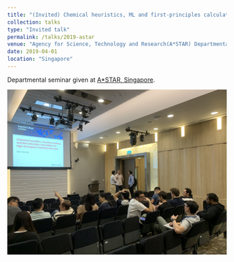 ```yaml
---
title: "(Invited) Chemical heuristics, ML and first-principles calculations for high-throughput materials discovery"
collection: talks
type: "Invited talk"
permalink: /talks/2019-astar
venue: "Agency for Science, Technology and Research(A*STAR) Departmental Seminar"
date: 2019-04-01
location: "Singapore"
---
```


Departmental seminar given at [A*STAR, Singapore](https://www.a-star.edu.sg/).

![me talking](/images/talk_astar.jpeg)